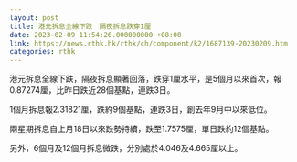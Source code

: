 ```yaml
---
layout: post
title: 港元拆息全線下跌　隔夜拆息跌穿1厘
date: 2023-02-09 11:54:26.000000000 +08:00
link: https://news.rthk.hk/rthk/ch/component/k2/1687139-20230209.htm
categories: rthk
---
```


港元拆息全線下跌，隔夜拆息顯著回落，跌穿1厘水平，是5個月以來首次，報0.87274厘，比昨日跌近28個基點，連跌3日。

1個月拆息報2.31821厘，跌約9個基點，連跌3日，創去年9月中以來低位。

兩星期拆息自上月18日以來跌勢持續，跌至1.7575厘，單日跌約12個基點。

另外，6個月及12個月拆息微跌，分別處於4.046及4.665厘以上。
